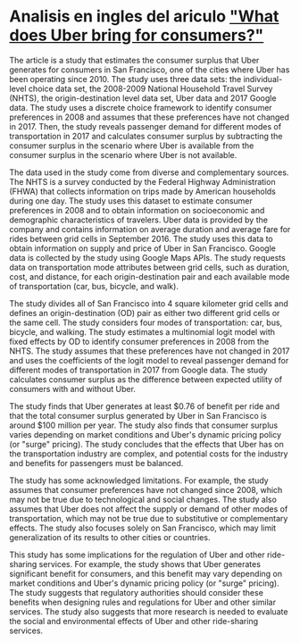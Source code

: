 # Analisis en ingles del ariculo ["What does Uber bring for consumers?"](https://www.sciencedirect.com/science/article/pii/S266676492100014X)

The article is a study that estimates the consumer surplus that Uber generates for consumers in San Francisco, one of the cities where Uber has been operating since 2010. The study uses three data sets: the individual-level choice data set, the 2008-2009 National Household Travel Survey (NHTS), the origin-destination level data set, Uber data and 2017 Google data. The study uses a discrete choice framework to identify consumer preferences in 2008 and assumes that these preferences have not changed in 2017. Then, the study reveals passenger demand for different modes of transportation in 2017 and calculates consumer surplus by subtracting the consumer surplus in the scenario where Uber is available from the consumer surplus in the scenario where Uber is not available.

The data used in the study come from diverse and complementary sources. The NHTS is a survey conducted by the Federal Highway Administration (FHWA) that collects information on trips made by American households during one day. The study uses this dataset to estimate consumer preferences in 2008 and to obtain information on socioeconomic and demographic characteristics of travelers. Uber data is provided by the company and contains information on average duration and average fare for rides between grid cells in September 2016. The study uses this data to obtain information on supply and price of Uber in San Francisco. Google data is collected by the study using Google Maps APIs. The study requests data on transportation mode attributes between grid cells, such as duration, cost, and distance, for each origin-destination pair and each available mode of transportation (car, bus, bicycle, and walk).

The study divides all of San Francisco into 4 square kilometer grid cells and defines an origin-destination (OD) pair as either two different grid cells or the same cell. The study considers four modes of transportation: car, bus, bicycle, and walking. The study estimates a multinomial logit model with fixed effects by OD to identify consumer preferences in 2008 from the NHTS. The study assumes that these preferences have not changed in 2017 and uses the coefficients of the logit model to reveal passenger demand for different modes of transportation in 2017 from Google data. The study calculates consumer surplus as the difference between expected utility of consumers with and without Uber.

The study finds that Uber generates at least $0.76 of benefit per ride and that the total consumer surplus generated by Uber in San Francisco is around $100 million per year. The study also finds that consumer surplus varies depending on market conditions and Uber's dynamic pricing policy (or "surge" pricing). The study concludes that the effects that Uber has on the transportation industry are complex, and potential costs for the industry and benefits for passengers must be balanced.

The study has some acknowledged limitations. For example, the study assumes that consumer preferences have not changed since 2008, which may not be true due to technological and social changes. The study also assumes that Uber does not affect the supply or demand of other modes of transportation, which may not be true due to substitutive or complementary effects. The study also focuses solely on San Francisco, which may limit generalization of its results to other cities or countries.

This study has some implications for the regulation of Uber and other ride-sharing services. For example, the study shows that Uber generates significant benefit for consumers, and this benefit may vary depending on market conditions and Uber's dynamic pricing policy (or "surge" pricing). The study suggests that regulatory authorities should consider these benefits when designing rules and regulations for Uber and other similar services. The study also suggests that more research is needed to evaluate the social and environmental effects of Uber and other ride-sharing services.